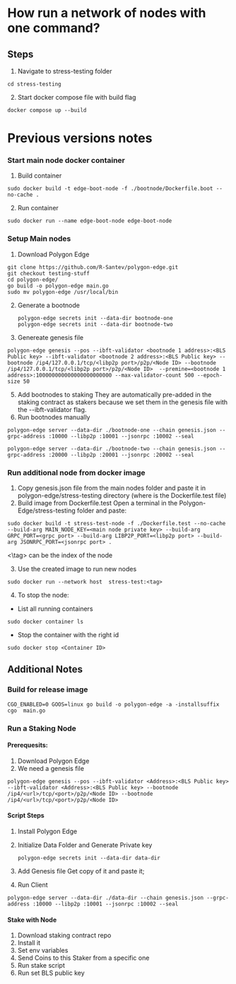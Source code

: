 # How run a network of nodes with one command?

## Steps

1. Navigate to stress-testing folder

```
cd stress-testing
```

2. Start docker compose file with build flag

```
docker compose up --build
```

# Previous versions notes

### Start main node docker container

1. Build container

```
sudo docker build -t edge-boot-node -f ./bootnode/Dockerfile.boot --no-cache .
```

2. Run container

```
sudo docker run --name edge-boot-node edge-boot-node
```

### Setup Main nodes

1. Download Polygon Edge

```
git clone https://github.com/R-Santev/polygon-edge.git
git checkout testing-stuff
cd polygon-edge/
go build -o polygon-edge main.go
sudo mv polygon-edge /usr/local/bin
```

2. Generate a bootnode
   ```
   polygon-edge secrets init --data-dir bootnode-one
   polygon-edge secrets init --data-dir bootnode-two
   ```
3. Genereate genesis file

```
polygon-edge genesis --pos --ibft-validator <bootnode 1 address>:<BLS Public key> --ibft-validator <bootnode 2 address>:<BLS Public key> --bootnode /ip4/127.0.0.1/tcp/<libp2p port>/p2p/<Node ID> --bootnode /ip4/127.0.0.1/tcp/<libp2p port>/p2p/<Node ID>  --premine=<bootnode 1 address>:100000000000000000000000 --max-validator-count 500 --epoch-size 50
```

5. Add bootnodes to staking
   They are automatically pre-added in the staking contract as stakers because we set them in the genesis file with the --ibft-validator flag.
6. Run bootnodes manually

```
polygon-edge server --data-dir ./bootnode-one --chain genesis.json --grpc-address :10000 --libp2p :10001 --jsonrpc :10002 --seal

polygon-edge server --data-dir ./bootnode-two --chain genesis.json --grpc-address :20000 --libp2p :20001 --jsonrpc :20002 --seal
```

### Run additional node from docker image

1. Copy genesis.json file from the main nodes folder and paste it in polygon-edge/stress-testing directory (where is the Dockerfile.test file)
2. Build image from Dockerfile.test
   Open a terminal in the Polygon-Edge/stress-testing folder and paste:

```
sudo docker build -t stress-test-node -f ./Dockerfile.test --no-cache --build-arg MAIN_NODE_KEY=<main node private key> --build-arg GRPC_PORT=<grpc port> --build-arg LIBP2P_PORT=<libp2p port> --build-arg JSONRPC_PORT=<jsonrpc port> .
```

<\tag> can be the index of the node

3. Use the created image to run new nodes

```
sudo docker run --network host  stress-test:<tag>
```

4. To stop the node:

- List all running containers

```
sudo docker container ls
```

- Stop the container with the right id

```
sudo docker stop <Container ID>
```

## Additional Notes

### Build for release image

```
CGO_ENABLED=0 GOOS=linux go build -o polygon-edge -a -installsuffix cgo  main.go
```

### Run a Staking Node

#### Prerequesits:

1. Download Polygon Edge
2. We need a genesis file

```
polygon-edge genesis --pos --ibft-validator <Address>:<BLS Public key> --ibft-validator <Address>:<BLS Public key> --bootnode /ip4/<url>/tcp/<port>/p2p/<Node ID> --bootnode /ip4/<url>/tcp/<port>/p2p/<Node ID>
```

#### Script Steps

1. Install Polygon Edge
2. Initialize Data Folder and Generate Private key

   ```
   polygon-edge secrets init --data-dir data-dir
   ```

3. Add Genesis file
   Get copy of it and paste it;
4. Run Client

```
polygon-edge server --data-dir ./data-dir --chain genesis.json --grpc-address :10000 --libp2p :10001 --jsonrpc :10002 --seal
```

#### Stake with Node

1.  Download staking contract repo
2.  Install it
3.  Set env variables
4.  Send Coins to this Staker from a specific one
5.  Run stake script
6.  Run set BLS public key
